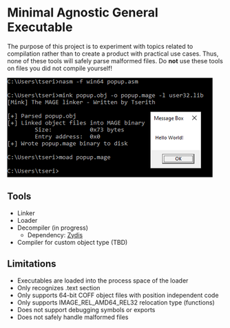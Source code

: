 # Minimal Agnostic General Executable

The purpose of this project is to experiment with topics related to compilation rather than to create a product with practical use cases. Thus, none of these tools will safely parse malformed files. Do **not** use these tools on files you did not compile yourself!

![](img/example.PNG)

## Tools

- Linker
- Loader
- Decompiler (in progress)
  - Dependency: [Zydis](https://github.com/zyantific/zydis)
- Compiler for custom object type (TBD)

## Limitations

- Executables are loaded into the process space of the loader
- Only recognizes .text section
- Only supports 64-bit COFF object files with position independent code
- Only supports IMAGE_REL_AMD64_REL32 relocation type (functions)
- Does not support debugging symbols or exports
- Does not safely handle malformed files
